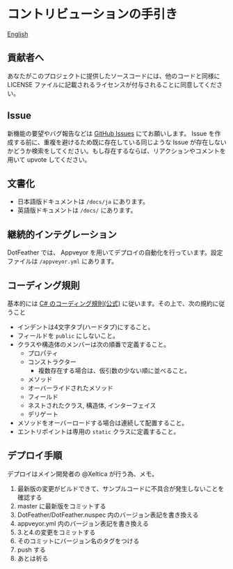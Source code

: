 # コントリビューションの手引き

[English](CONTRIBUTING.md)

## 貢献者へ

あなたがこのプロジェクトに提供したソースコードには、他のコードと同様に LICENSE ファイルに記載されるライセンスが付与されることに同意してください。

## Issue

新機能の要望やバグ報告などは [GitHub Issues](https://github.com/Xeltica/DotFeather/Issues) にてお願いします。 Issue を作成する前に、重複を避けるため既に存在している同じような Issue が存在しないかどうか検索をしてください。もし存在するならば、リアクションやコメントを用いて upvote してください。

## 文書化

- 日本語版ドキュメントは `/docs/ja` にあります。
- 英語版ドキュメントは `/docs/` にあります。

## 継続的インテグレーション

DotFeather では、 Appveyor を用いてデプロイの自動化を行っています。設定ファイルは  `/appveyor.yml` にあります。

## コーディング規則

基本的には [C# のコーディング規則(公式)](https://docs.microsoft.com/ja-jp/dotnet/csharp/programming-guide/inside-a-program/coding-conventions) に従います。その上で、次の規約に従うこと

+ インデントは4文字タブ(ハードタブ)にすること。
+ フィールドを `public` にしないこと。
+ クラスや構造体のメンバーは次の順番で定義すること。
	+ プロパティ
	+ コンストラクター
		+ 複数存在する場合は、仮引数の少ない順に並べること。
	+ メソッド
	+ オーバーライドされたメソッド
	+ フィールド
	+ ネストされたクラス, 構造体, インターフェイス
	+ デリゲート
+ メソッドをオーバーロードする場合は連続して配置すること。
+ エントリポイントは専用の `static` クラスに定義すること。

## デプロイ手順

デプロイはメイン開発者の @Xeltica が行う為、メモ。

1. 最新版の変更がビルドできて、サンプルコードに不具合が発生しないことを確認する
1. master に最新版をコミットする
1. DotFeather/DotFeather.nuspec 内のバージョン表記を書き換える
1. appveyor.yml 内のバージョン表記を書き換える
1. 3.と4.の変更をコミットする
1. そのコミットにバージョン名のタグをつける
1. push する
1. あとは祈る
